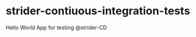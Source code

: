 strider-contiuous-integration-tests
===================================

Hello World App for testing @strider-CD
